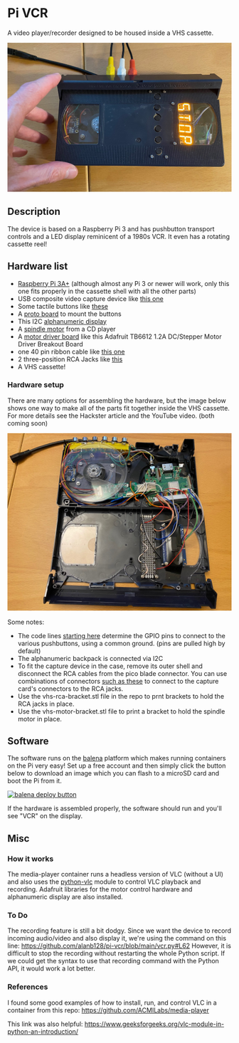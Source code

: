 # Pi VCR
A video player/recorder designed to be housed inside a VHS cassette.

<img src="cassette.jpg">

## Description

The device is based on a Raspberry Pi 3 and has pushbutton transport controls and a LED display reminicent of a 1980s VCR. It even has a rotating cassette reel!

## Hardware list
 - [Raspberry Pi 3A+](https://www.raspberrypi.com/products/raspberry-pi-3-model-a-plus/) (although almost any Pi 3 or newer will work, only this one fits properly in the cassette shell with all the other parts)
 - USB composite video capture device like [this one](https://www.adafruit.com/product/4715?gad_source=1&gclid=Cj0KCQiAnfmsBhDfARIsAM7MKi1wdS5HnpMFaeHb39HGcsBSM0k1g0lLzFJhsMASe7mWKTzxYlqXkvwaAgzEEALw_wcB)
- Some tactile buttons like [these](https://www.adafruit.com/product/1119)
- A [proto board](https://www.adafruit.com/product/4783) to mount the buttons
- This I2C [alphanumeric display](https://www.adafruit.com/product/2158)
- A [spindle motor](https://www.adafruit.com/product/3882) from a CD player
- A [motor driver board](https://www.adafruit.com/product/2448) like this Adafruit TB6612 1.2A DC/Stepper Motor Driver Breakout Board
- one 40 pin ribbon cable like [this one](https://www.amazon.com/Gowoops-Ribbon-Cable-40pin-Raspberry/dp/B01H53OK5U/)
- 2 three-position RCA Jacks like [this](https://www.amazon.com/gp/product/B09DC5WH9N/)
- A VHS cassette!

### Hardware setup

There are many options for assembling the hardware, but the image below shows one way to make all of the parts fit together inside the VHS cassette. For more details see the Hackster article and the YouTube video. (both coming soon)

<img src="inside.jpg">

Some notes:
- The code lines [starting here](https://github.com/alanb128/pi-vcr/blob/main/vcr.py#L36) determine the GPIO pins to connect to the various pushbuttons, using a common ground. (pins are pulled high by default)
- The alphanumeric backpack is connected via I2C
- To fit the capture device in the case, remove its outer shell and disconnect the RCA cables from the pico blade connector. You can use combinations of connectors [such as these](https://www.adafruit.com/product/4722) to connect to the capture card's connectors to the RCA jacks.
- Use the vhs-rca-bracket.stl file in the repo to prnt brackets to hold the RCA jacks in place.
- Use the vhs-motor-bracket.stl file to print a bracket to hold the spindle motor in place.

## Software

The software runs on the [balena](www.balena.io) platform which makes running containers on the Pi very easy! Set up a free account and then simply click the button below to download an image which you can flash to a microSD card and boot the Pi from it.

[![balena deploy button](https://www.balena.io/deploy.svg)](https://dashboard.balena-cloud.com/deploy?repoUrl=https://github.com/alanb128/pi-vcr)

If the hardware is assembled properly, the software should run and you'll see "VCR" on the display.

## Misc

### How it works

The media-player container runs a headless version of VLC (without a UI) and also uses the [python-vlc](https://pypi.org/project/python-vlc/) module to control VLC playback and recording. Adafruit libraries for the motor control hardware and alphanumeric display are also installed.

### To Do
The recording feature is still a bit dodgy. Since we want the device to record incoming audio/video and also display it, we're using the command on this line: https://github.com/alanb128/pi-vcr/blob/main/vcr.py#L62 However, it is difficult to stop the recording without restarting the whole Python script. If we could get the syntax to use that recording command with the Python API, it would work a lot better.

### References
I found some good examples of how to install, run, and control VLC in a container from this repo: https://github.com/ACMILabs/media-player

This link was also helpful: https://www.geeksforgeeks.org/vlc-module-in-python-an-introduction/






